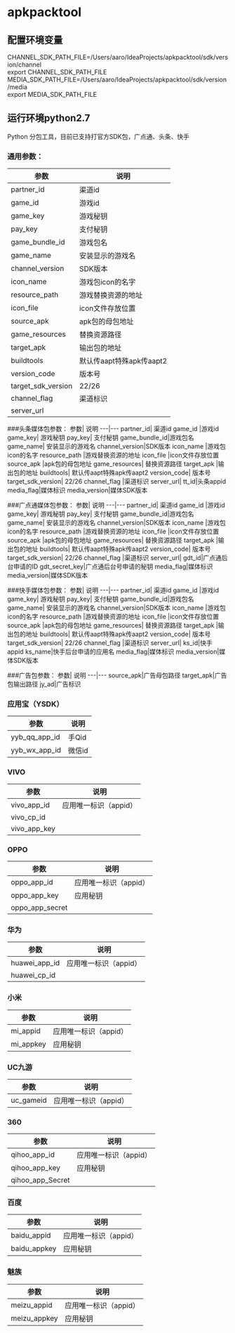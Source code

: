 # apkpacktool
## 配置环境变量
CHANNEL_SDK_PATH_FILE=/Users/aaro/IdeaProjects/apkpacktool/sdk/version/channel<br>
export CHANNEL_SDK_PATH_FILE<br>
MEDIA_SDK_PATH_FILE=/Users/aaro/IdeaProjects/apkpacktool/sdk/version/media<br>
export MEDIA_SDK_PATH_FILE<br>
## 运行环境python2.7
Python 分包工具，目前已支持打官方SDK包，广点通、头条、快手


### 通用参数：


参数|	说明
---|---
partner_id|	渠道id
game_id	|游戏id
game_key| 游戏秘钥
pay_key| 支付秘钥
game_bundle_id|游戏包名
game_name|	安装显示的游戏名
channel_version|SDK版本
icon_name	|游戏包icon的名字
resource_path	|游戏替换资源的地址
icon_file	|icon文件存放位置
source_apk	|apk包的母包地址
game_resources| 替换资源路径
target_apk	|输出包的地址
buildtools| 默认传aapt特殊apk传aapt2
version_code|	版本号
target_sdk_version|	  22/26
channel_flag	|渠道标识
server_url| 


###头条媒体包参数：
参数|	说明
---|---
partner_id|	渠道id
game_id	|游戏id
game_key| 游戏秘钥
pay_key| 支付秘钥
game_bundle_id|游戏包名
game_name|	安装显示的游戏名
channel_version|SDK版本
icon_name	|游戏包icon的名字
resource_path	|游戏替换资源的地址
icon_file	|icon文件存放位置
source_apk	|apk包的母包地址
game_resources| 替换资源路径
target_apk	|输出包的地址
buildtools| 默认传aapt特殊apk传aapt2
version_code|	版本号
target_sdk_version|	  22/26
channel_flag	|渠道标识
server_url| 
tt_id|头条appid
media_flag|媒体标识
media_version|媒体SDK版本


###广点通媒体包参数：
参数|	说明
---|---
partner_id|	渠道id
game_id	|游戏id
game_key| 游戏秘钥
pay_key| 支付秘钥
game_bundle_id|游戏包名
game_name|	安装显示的游戏名
channel_version|SDK版本
icon_name	|游戏包icon的名字
resource_path	|游戏替换资源的地址
icon_file	|icon文件存放位置
source_apk	|apk包的母包地址
game_resources| 替换资源路径
target_apk	|输出包的地址
buildtools| 默认传aapt特殊apk传aapt2
version_code|	版本号
target_sdk_version|	  22/26
channel_flag	|渠道标识
server_url| 
gdt_id|广点通后台申请的ID
gdt_secret_key|广点通后台号申请的秘钥
media_flag|媒体标识
media_version|媒体SDK版本


###快手媒体包参数：
参数|	说明
---|---
partner_id|	渠道id
game_id	|游戏id
game_key| 游戏秘钥
pay_key| 支付秘钥
game_bundle_id|游戏包名
game_name|	安装显示的游戏名
channel_version|SDK版本
icon_name	|游戏包icon的名字
resource_path	|游戏替换资源的地址
icon_file	|icon文件存放位置
source_apk	|apk包的母包地址
game_resources| 替换资源路径
target_apk	|输出包的地址
buildtools| 默认传aapt特殊apk传aapt2
version_code|	版本号
target_sdk_version|	  22/26
channel_flag	|渠道标识
server_url| 
ks_id|快手appid
ks_name|快手后台申请的应用名
media_flag|媒体标识
media_version|媒体SDK版本


###广告包参数：
参数|	说明
---|---
source_apk|广告母包路径
target_apk|广告包输出路径
jy_ad|广告标识


### 应用宝（YSDK）
参数|	说明
---|---
yyb_qq_app_id| 手Qid
yyb_wx_app_id| 微信id

### VIVO
参数|	说明
---|---
vivo_app_id| 应用唯一标识（appid）
vivo_cp_id| 
vivo_app_key|



### OPPO
参数|	说明
---|---
oppo_app_id| 应用唯一标识（appid）
oppo_app_key| 应用秘钥
oppo_app_secret|


### 华为	
参数|	说明
---|---
huawei_app_id| 应用唯一标识（appid）
huawei_cp_id| 

### 小米	
参数|	说明
---|---
mi_appid| 应用唯一标识（appid）
mi_appkey| 应用秘钥

### UC九游	
参数|	说明
---|---
uc_gameid| 应用唯一标识（appid）

### 360	
参数|	说明
---|---
qihoo_app_id| 应用唯一标识（appid）
qihoo_app_key|应用秘钥
qihoo_app_Secret|


### 百度	
参数|	说明
---|---
baidu_appid| 应用唯一标识（appid）
baidu_appkey|应用秘钥

### 魅族	
参数|	说明
---|---
meizu_appid| 应用唯一标识（appid）
meizu_appkey|应用秘钥
